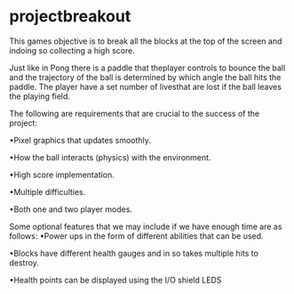 # projectbreakout
This games objective is to break all the blocks at the top of the screen and indoing so collecting a high score.

Just like in Pong there is a paddle that theplayer controls to bounce the ball and the trajectory of the ball is determined by which angle the ball hits the paddle.  The player have a set number of livesthat are lost if the ball leaves the playing field.

The following are requirements that are crucial to the success of the project:


•Pixel graphics that updates smoothly.

•How the ball interacts (physics) with the environment.

•High score implementation.

•Multiple difficulties.

•Both one and two player modes.

Some optional features that we may include if we have enough time are as follows:
•Power ups in the form of different abilities that can be used.

•Blocks have different health gauges and in so takes multiple hits to destroy.

•Health points can be displayed using the I/O shield LEDS
